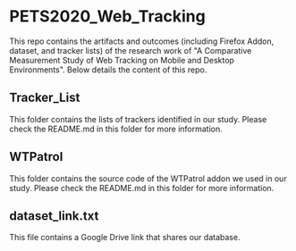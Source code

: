 # PETS2020_Web_Tracking
This repo contains the artifacts and outcomes (including Firefox Addon, dataset, and tracker lists) of the research work of "A Comparative Measurement Study of Web Tracking on Mobile and Desktop Environments". Below details the content of this repo.

## Tracker_List
This folder contains the lists of trackers identified in our study. Please check the README.md in this folder for more information.

## WTPatrol
This folder contains the source code of the WTPatrol addon we used in our study. Please check the README.md in this folder for more information.

## dataset_link.txt
This file contains a Google Drive link that shares our database.
